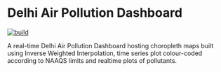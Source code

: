 # Delhi Air Pollution Dashboard
[![build](https://github.com/waitasecant/Air-Pollution-Dashboard/actions/workflows/main.yml/badge.svg)](https://github.com/waitasecant/Air-Pollution-Dashboard/actions/workflows/main.yml)

A real-time Delhi Air Pollution Dashboard hosting choropleth maps built using Inverse Weighted Interpolation, time series plot colour-coded according to NAAQS limits and realtime plots of pollutants.
